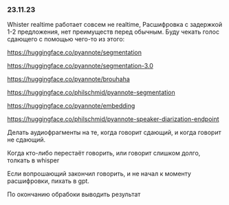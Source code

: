 ### 23.11.23
Whister realtime работает совсем не realtime, Расшифровка с задержкой 1-2 предложения, нет преимуществ перед обычным.
Буду чекать голос сдающего с помощью чего-то из этого:

https://huggingface.co/pyannote/segmentation

https://huggingface.co/pyannote/segmentation-3.0

https://huggingface.co/pyannote/brouhaha

https://huggingface.co/philschmid/pyannote-segmentation

https://huggingface.co/pyannote/embedding

https://huggingface.co/philschmid/pyannote-speaker-diarization-endpoint

Делать аудиофрагменты на те, когда говорит сдающий, и когда говорит не сдающий.

Когда кто-либо перестаёт говорить, или говорит слишком долго, толкать в whisper

Если вопрошающий закончил говорить, и не начал к моменту расшифровки, пихать в gpt.

По окончанию обрабоки выводить результат